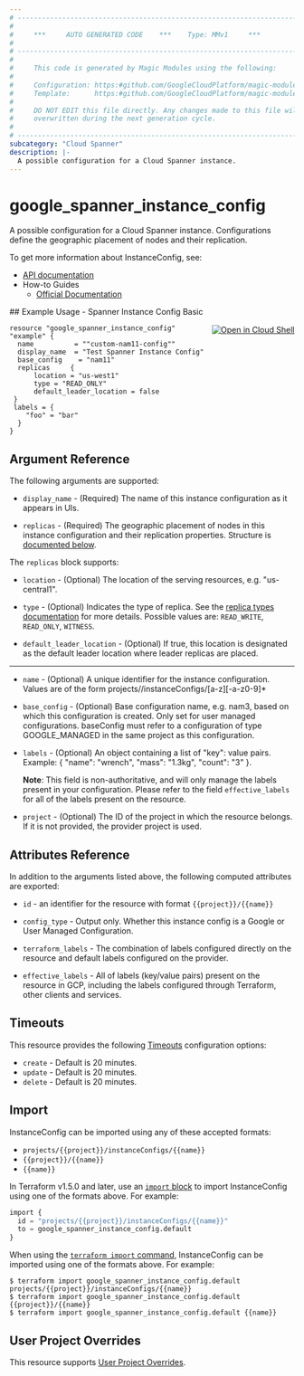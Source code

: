 ```yaml
---
# ----------------------------------------------------------------------------
#
#     ***     AUTO GENERATED CODE    ***    Type: MMv1     ***
#
# ----------------------------------------------------------------------------
#
#     This code is generated by Magic Modules using the following:
#
#     Configuration: https:#github.com/GoogleCloudPlatform/magic-modules/tree/main/mmv1/products/spanner/InstanceConfig.yaml
#     Template:      https:#github.com/GoogleCloudPlatform/magic-modules/tree/main/mmv1/templates/terraform/resource.html.markdown.tmpl
#
#     DO NOT EDIT this file directly. Any changes made to this file will be
#     overwritten during the next generation cycle.
#
# ----------------------------------------------------------------------------
subcategory: "Cloud Spanner"
description: |-
  A possible configuration for a Cloud Spanner instance.
---
```


# google_spanner_instance_config

A possible configuration for a Cloud Spanner instance. Configurations
define the geographic placement of nodes and their replication.


To get more information about InstanceConfig, see:

* [API documentation](https://cloud.google.com/spanner/docs/reference/rest/v1/projects.instanceConfigs)
* How-to Guides
    * [Official Documentation](https://cloud.google.com/spanner/)

<div class = "oics-button" style="float: right; margin: 0 0 -15px">
  <a href="https://console.cloud.google.com/cloudshell/open?cloudshell_git_repo=https%3A%2F%2Fgithub.com%2Fterraform-google-modules%2Fdocs-examples.git&cloudshell_image=gcr.io%2Fcloudshell-images%2Fcloudshell%3Alatest&cloudshell_print=.%2Fmotd&cloudshell_tutorial=.%2Ftutorial.md&cloudshell_working_dir=spanner_instance_config_basic&open_in_editor=main.tf" target="_blank">
    <img alt="Open in Cloud Shell" src="//gstatic.com/cloudssh/images/open-btn.svg" style="max-height: 44px; margin: 32px auto; max-width: 100%;">
  </a>
</div>
## Example Usage - Spanner Instance Config Basic


```hcl
resource "google_spanner_instance_config" "example" {
  name          = ""custom-nam11-config""
  display_name  = "Test Spanner Instance Config"
  base_config    = "nam11"
  replicas     {
      location = "us-west1"
      type = "READ_ONLY"
      default_leader_location = false
 }
 labels = {
    "foo" = "bar"
  }
}
```

## Argument Reference

The following arguments are supported:


* `display_name` -
  (Required)
  The name of this instance configuration as it appears in UIs.

* `replicas` -
  (Required)
  The geographic placement of nodes in this instance configuration and their replication properties.
  Structure is [documented below](#nested_replicas).


<a name="nested_replicas"></a>The `replicas` block supports:

* `location` -
  (Optional)
  The location of the serving resources, e.g. "us-central1".

* `type` -
  (Optional)
  Indicates the type of replica.  See the [replica types
  documentation](https://cloud.google.com/spanner/docs/replication#replica_types)
  for more details.
  Possible values are: `READ_WRITE`, `READ_ONLY`, `WITNESS`.

* `default_leader_location` -
  (Optional)
  If true, this location is designated as the default leader location where
  leader replicas are placed.

- - -


* `name` -
  (Optional)
  A unique identifier for the instance configuration. Values are of the
  form projects/<project>/instanceConfigs/[a-z][-a-z0-9]*

* `base_config` -
  (Optional)
  Base configuration name, e.g. nam3, based on which this configuration is created.
  Only set for user managed configurations.
  baseConfig must refer to a configuration of type GOOGLE_MANAGED in the same project as this configuration.

* `labels` -
  (Optional)
  An object containing a list of "key": value pairs.
  Example: { "name": "wrench", "mass": "1.3kg", "count": "3" }.

  **Note**: This field is non-authoritative, and will only manage the labels present in your configuration.
  Please refer to the field `effective_labels` for all of the labels present on the resource.

* `project` - (Optional) The ID of the project in which the resource belongs.
    If it is not provided, the provider project is used.


## Attributes Reference

In addition to the arguments listed above, the following computed attributes are exported:

* `id` - an identifier for the resource with format `{{project}}/{{name}}`

* `config_type` -
  Output only. Whether this instance config is a Google or User Managed Configuration.

* `terraform_labels` -
  The combination of labels configured directly on the resource
   and default labels configured on the provider.

* `effective_labels` -
  All of labels (key/value pairs) present on the resource in GCP, including the labels configured through Terraform, other clients and services.


## Timeouts

This resource provides the following
[Timeouts](https://developer.hashicorp.com/terraform/plugin/sdkv2/resources/retries-and-customizable-timeouts) configuration options:

- `create` - Default is 20 minutes.
- `update` - Default is 20 minutes.
- `delete` - Default is 20 minutes.

## Import


InstanceConfig can be imported using any of these accepted formats:

* `projects/{{project}}/instanceConfigs/{{name}}`
* `{{project}}/{{name}}`
* `{{name}}`


In Terraform v1.5.0 and later, use an [`import` block](https://developer.hashicorp.com/terraform/language/import) to import InstanceConfig using one of the formats above. For example:

```tf
import {
  id = "projects/{{project}}/instanceConfigs/{{name}}"
  to = google_spanner_instance_config.default
}
```

When using the [`terraform import` command](https://developer.hashicorp.com/terraform/cli/commands/import), InstanceConfig can be imported using one of the formats above. For example:

```
$ terraform import google_spanner_instance_config.default projects/{{project}}/instanceConfigs/{{name}}
$ terraform import google_spanner_instance_config.default {{project}}/{{name}}
$ terraform import google_spanner_instance_config.default {{name}}
```

## User Project Overrides

This resource supports [User Project Overrides](https://registry.terraform.io/providers/hashicorp/google/latest/docs/guides/provider_reference#user_project_override).
